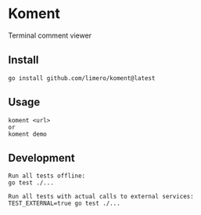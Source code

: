 # Koment

Terminal comment viewer

## Install

```
go install github.com/limero/koment@latest
```

## Usage

```
koment <url>
or
koment demo
```

## Development

```
Run all tests offline:
go test ./...

Run all tests with actual calls to external services:
TEST_EXTERNAL=true go test ./...
```
